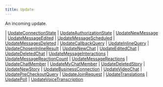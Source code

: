 ```yaml
---
title: Update
---
```


An incoming update.

<div class="font-mono whitespace-pre"><span class="opacity-50">| </span><a href="/gh/types/updateconnectionstate"  >UpdateConnectionState</a><span class="opacity-50">
| </span><a href="/gh/types/updateauthorizationstate"  >UpdateAuthorizationState</a><span class="opacity-50">
| </span><a href="/gh/types/updatenewmessage"  >UpdateNewMessage</a><span class="opacity-50">
| </span><a href="/gh/types/updatemessageedited"  >UpdateMessageEdited</a><span class="opacity-50">
| </span><a href="/gh/types/updatemessagescheduled"  >UpdateMessageScheduled</a><span class="opacity-50">
| </span><a href="/gh/types/updatemessagesdeleted"  >UpdateMessagesDeleted</a><span class="opacity-50">
| </span><a href="/gh/types/updatecallbackquery"  >UpdateCallbackQuery</a><span class="opacity-50">
| </span><a href="/gh/types/updateinlinequery"  >UpdateInlineQuery</a><span class="opacity-50">
| </span><a href="/gh/types/updatechoseninlineresult"  >UpdateChosenInlineResult</a><span class="opacity-50">
| </span><a href="/gh/types/updatenewchat"  >UpdateNewChat</a><span class="opacity-50">
| </span><a href="/gh/types/updateeditedchat"  >UpdateEditedChat</a><span class="opacity-50">
| </span><a href="/gh/types/updatedeletedchat"  >UpdateDeletedChat</a><span class="opacity-50">
| </span><a href="/gh/types/updatemessageinteractions"  >UpdateMessageInteractions</a><span class="opacity-50">
| </span><a href="/gh/types/updatemessagereactioncount"  >UpdateMessageReactionCount</a><span class="opacity-50">
| </span><a href="/gh/types/updatemessagereactions"  >UpdateMessageReactions</a><span class="opacity-50">
| </span><a href="/gh/types/updatechatmember"  >UpdateChatMember</a><span class="opacity-50">
| </span><a href="/gh/types/updatemychatmember"  >UpdateMyChatMember</a><span class="opacity-50">
| </span><a href="/gh/types/updatedeletedstory"  >UpdateDeletedStory</a><span class="opacity-50">
| </span><a href="/gh/types/updatenewstory"  >UpdateNewStory</a><span class="opacity-50">
| </span><a href="/gh/types/updatebusinessconnection"  >UpdateBusinessConnection</a><span class="opacity-50">
| </span><a href="/gh/types/updatevideochat"  >UpdateVideoChat</a><span class="opacity-50">
| </span><a href="/gh/types/updateprecheckoutquery"  >UpdatePreCheckoutQuery</a><span class="opacity-50">
| </span><a href="/gh/types/updatejoinrequest"  >UpdateJoinRequest</a><span class="opacity-50">
| </span><a href="/gh/types/updatetranslations"  >UpdateTranslations</a><span class="opacity-50">
| </span><a href="/gh/types/updatepoll"  >UpdatePoll</a><span class="opacity-50">
| </span><a href="/gh/types/updatevoicetranscription"  >UpdateVoiceTranscription</a></div>

